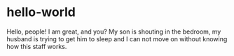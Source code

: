 # hello-world
Hello, people! 
I am great, and you? My son is shouting in the bedroom, my husband is trying to get him to sleep and I can not move on without knowing how this staff works.
